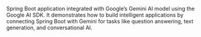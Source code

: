 Spring Boot application integrated with Google’s Gemini AI model using the Google AI SDK. It demonstrates how to build intelligent applications by connecting Spring Boot with Gemini for tasks like question answering, text generation, and conversational AI.
